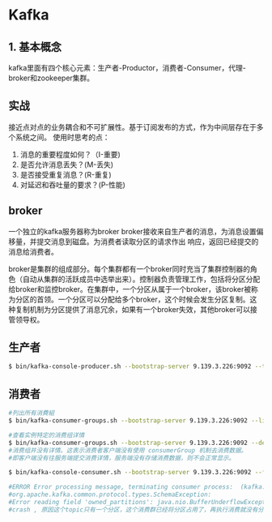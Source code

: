 # Kafka

## 1. 基本概念

kafka里面有四个核心元素：生产者-Productor，消费者-Consumer，代理-broker和zookeeper集群。


## 实战
接近点对点的业务耦合和不可扩展性。基于订阅发布的方式，作为中间层存在于多个系统之间。
使用时思考的点：
1. 消息的重要程度如何？（I-重要)
2. 是否允许消息丢失？(M-丢失)
3. 是否接受重复消息？(R-重复)
4. 对延迟和吞吐量的要求？(P-性能)
   

## broker
一个独立的kafka服务器称为broker
broker接收来自生产者的消息，为消息设置偏移量，并提交消息到磁盘。为消费者读取分区的请求作出
响应，返回已经提交的消息给消费者。

broker是集群的组成部分。每个集群都有一个broker同时充当了集群控制器的角色（自动从集群的活跃成员中选举出来）。控制器负责管理工作，包括将分区分配给broker和监控broker。在集群中，一个分区从属于一个broker，该broker被称为分区的首领。一个分区可以分配给多个broker，这个时候会发生分区复制。这种复制机制为分区提供了消息冗余，如果有一个broker失效，其他broker可以接管领导权。
## 生产者

```sh
$ bin/kafka-console-producer.sh --bootstrap-server 9.139.3.226:9092 --topic iot-channel-request
```



## 消费者

```sh
#列出所有消費組
$ bin/kafka-consumer-groups.sh --bootstrap-server 9.139.3.226:9092 --list

#查看实例特定的消费组详情
$ bin/kafka-consumer-groups.sh --bootstrap-server 9.139.3.226:9092 --describe --group asyncdeviceprocessor
#消费组并没有详情。这表示消费者客户端没有使用 consumerGroup 机制去消费数据。
#即客户端没有往服务端提交消费详情，服务端没有存储消费数据，则不会正常显示。

$ bin/kafka-console-consumer.sh --bootstrap-server 9.139.3.226:9092 --from-beginning --topic iot-channel-request --group asyncdeviceprocessor

#ERROR Error processing message, terminating consumer process:  (kafka.tools.ConsoleConsumer$)
#org.apache.kafka.common.protocol.types.SchemaException:
#Error reading field 'owned_partitions': java.nio.BufferUnderflowException
#crash , 原因这个topic只有一个分区，这个消费群已经将分区占用了，再执行消费就没有分区了，所以crash了
```